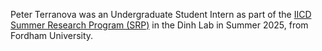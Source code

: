 Peter Terranova was an Undergraduate Student Intern as part of the [IICD Summer Research Program (SRP)](https://cancerdynamics.columbia.edu/summer-research-internship) in the Dinh Lab in Summer 2025, from Fordham University.
